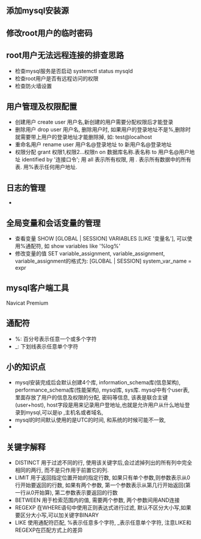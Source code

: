 ## 添加mysql安装源
## 修改root用户的临时密码

## root用户无法远程连接的排查思路
- 检查mysql服务是否启动 systemctl status mysqld
- 检查root用户是否有远程访问的权限
- 检查防火墙设置

## 用户管理及权限配置
- 创建用户 create user 用户名,新创建的用户需要分配权限后才能登录
- 删除用户 drop user 用户名, 删除用户时, 如果用户的登录地址不是%,删除时就需要带上用户的登录地址才能删除掉, 如: test@localhost
- 重命名用户 rename user 用户名@登录地址 to 新用户名@登录地址
- 权限分配 grant 权限1,权限2…权限n on 数据库名称.表名称 to 用户名@用户地址 identified by '连接口令'; 用 all 表示所有权限, 用 *.* 表示所有数据中的所有表. 用%表示任何用户地址.

## 日志的管理
- 

## 全局变量和会话变量的管理
- 查看变量 SHOW [GLOBAL | SESSION] VARIABLES [LIKE '变量名'], 可以使用%通配符, 如 show variables like '%log%'
- 修改变量的值 SET variable_assignment, variable_assignment, variable_assignment的格式为: [GLOBAL | SESSION] system_var_name = expr

## mysql客户端工具
Navicat Premium  

## 通配符
- %: 百分号表示任意一个或多个字符
- _: 下划线表示任意单个字符

## 小的知识点
- mysql安装完成后会默认创建4个库, information_schema库(信息架构), performance_schema库(性能架构), mysql库, sys库. mysql中有个user表, 里面存放了用户的信息及权限的分配, 密码等信息, 该表是联合主键(user+host), host字段是用来记录用户登地址,也就是允许用户从什么地址登录到mysql,可以是ip ,主机名或者域名,  
- mysql的时间默认使用的是UTC的时间, 和系统的时候可能不一致,
- 

## 关键字解释
- DISTINCT 用于过滤不同的行, 使用该关键字后,会过滤掉列出的所有列中完全相同的两行, 而不是只作用于前置它的列.
- LIMIT 用于返回指定位置开始的指定行数, 如果只有单个参数,则参数表示从0行开始要返回的行数, 如果有两个参数, 第一个参数表示从第几行开始返回(第一行从0开始算), 第二参数表示要返回的行数
- BETWEEN 用于检索范围内的值, 需要两个参数, 两个参数间用AND连接
- REGEXP 在WHERE语句中使用正则表达式进行过滤, 默认不区分大小写,如果要区分大小写,可以加关键字BINARY
- LIKE 使用通配符匹配, %表示任意多个字符, _表示任意单个字符, 注意LIKE和REGEXP在匹配方式上的差异